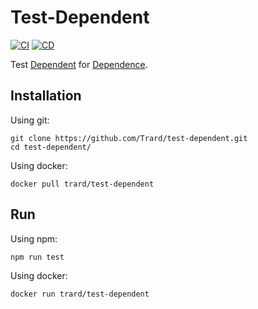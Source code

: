 # Test-Dependent

[![CI](https://github.com/Trard/test-dependent/actions/workflows/CI.yml/badge.svg)](https://github.com/Trard/test-dependent/actions/workflows/CI.yml)
[![CD](https://github.com/Trard/test-dependent/actions/workflows/CD.yml/badge.svg)](https://github.com/Trard/test-dependent/actions/workflows/CD.yml)

Test [Dependent](https://github.com/Trard/test-dependent) for [Dependence](https://github.com/Trard/test-dependence).

## Installation

Using git:

```shell
git clone https://github.com/Trard/test-dependent.git
cd test-dependent/
```

Using docker:

```shell
docker pull trard/test-dependent
```

## Run

Using npm:

```shell
npm run test
```

Using docker:
```shell
docker run trard/test-dependent
```
